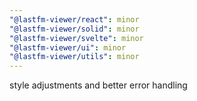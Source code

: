 ```yaml
---
"@lastfm-viewer/react": minor
"@lastfm-viewer/solid": minor
"@lastfm-viewer/svelte": minor
"@lastfm-viewer/ui": minor
"@lastfm-viewer/utils": minor
---
```


style adjustments and better error handling
